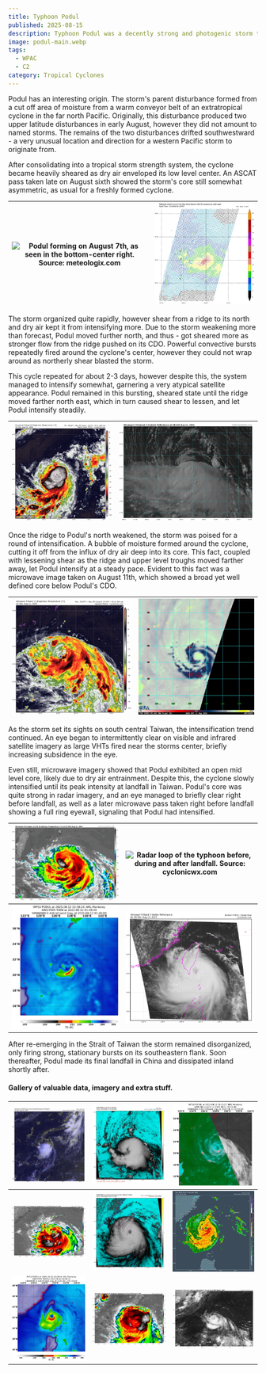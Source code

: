 ```yaml
---
title: Typhoon Podul
published: 2025-08-15
description: Typhoon Podul was a decently strong and photogenic storm that impacted Taiwan in August 2025.
image: podul-main.webp
tags:
  - WPAC
  - C2
category: Tropical Cyclones
---
```

Podul has an interesting origin. The storm's parent disturbance formed from a cut off area of moisture from a warm conveyor belt of an extratropical cyclone in the far north Pacific. Originally, this disturbance produced two upper latitude disturbances in early August, however they did not amount to named storms. The remains of the two disturbances drifted southwestward - a very unusual location and direction for a western Pacific storm to originate from.

After consolidating into a tropical storm strength system, the cyclone became heavily sheared as dry air enveloped its low level center. An ASCAT pass taken late on August sixth showed the storm's core still somewhat asymmetric, as usual for a freshly formed cyclone.

| ![Podul forming on August 7th, as seen in the bottom-center right. Source: meteologix.com](0-podul-forming.webp) | ![ASCAT pass from late on August 6th showing Podul's asymmetric core. Source: manati.star.nesdis.noaa.gov](1-podul-ascat.webp) |
| --------------------------------------------------------------------------------------------------------------- | ----------------------------------------------------------------------------------------------------------------------------- |

The storm organized quite rapidly, however shear from a ridge to its north and dry air kept it from intensifying more. Due to the storm weakening more than forecast, Podul moved further north, and thus - got sheared more as stronger flow from the ridge pushed on its CDO. Powerful convective bursts repeatedly fired around the cyclone's center, however they could not wrap around as northerly shear blasted the storm.

This cycle repeated for about 2-3 days, however despite this, the system managed to intensify somewhat, garnering a very atypical satellite appearance. Podul remained in this bursting, sheared state until the ridge moved farther north east, which in turn caused shear to lessen, and let Podul intensify steadily. 

| ![A large convective burst firing over Podul's LLC, promptly being severely sheared from the north. Source: cyclonicwx.com](3-podul-sheared.webp) | ![Still satellite image showcasing an unusual appearance of Podul, in which the LLC is half exposed as shear pushed all of the cloud cover to the storm's southern portions. Source: tropicaltidbits.com](4-podul-shear-line.webp) |
| ------------------------------------------------------------------------------------------------------------------------------------------------ | --------------------------------------------------------------------------------------------------------------------------------------------------------------------------------------------------------------------------------- |

Once the ridge to Podul's north weakened, the storm was poised for a round of intensification. A bubble of moisture formed around the cyclone, cutting it off from the influx of dry air deep into its core. This fact, coupled with lessening shear as the ridge and upper level troughs moved farther away, let Podul intensify at a steady pace. Evident to this fact was a microwave image taken on August 11th, which showed a broad yet well defined core below Podul's CDO. 

| ![Podul steadily intensifying on the night of August 11th, Source: cyclonicwx.com](7-podul-gif.webp) | ![A microwave image showcasing a wrapping band structure in Podul's core. Source: CIRA](6-mw.webp) |
| --------------------------------------------------------------------------------------------------- | ------------------------------------------------------------------------------------------------- |

As the storm set its sights on south central Taiwan, the intensification trend continued. An eye began to intermittently clear on visible and infrared satellite imagery as large VHTs fired near the storms center, briefly increasing subsidence in the eye. 

Even still, microwave imagery showed that Podul exhibited an open mid level core, likely due to dry air entrainment. Despite this, the cyclone slowly intensified until its peak intensity at landfall in Taiwan. Podul's core was quite strong in radar imagery, and an eye managed to briefly clear right before landfall, as well as a later microwave pass taken right before landfall showing a full ring eyewall, signaling that Podul had intensified. 

| ![Podul intensifying on its approach to Taiwan. Source: tropicaltidbits.com](9-podul-eye.webp)                                                  | ![Radar loop of the typhoon before, during and after landfall. Source: cyclonicwx.com](22-podul-radar.webp) |
| ---------------------------------------------------------------------------------------------------------------------------------------------- | ---------------------------------------------------------------------------------------------------------- |
| ![Mid level microwave pass in which the storm exhibits an open eyewall to its north. Source: science.nrlmry.navy.mil](11-podul-mid-levle.webp) | ![Podul at its peak right before landfall. Source: cyclonicwx,com](14-podul-peak.webp)                      |
After re-emerging in the Strait of Taiwan the storm remained disorganized, only firing strong, stationary bursts on its southeastern flank. Soon thereafter, Podul made its final landfall in China and dissipated inland shortly after.

#### Gallery of valuable data, imagery and extra stuff.

| ![Podul early after its formation being blasted by northerly shear. Source: cyclonicwx.com](2-podul-llc.webp)                                                                                                  | ![Podul beginning its round of intensification while wrapping a convective burst around its  center. Source: dapiya.top](5-evis.webp) | ![Low level microwave pass of Podul on its approach to Taiwan. Source: science.nrlmry.navy.mil](10-podul-ll-mw.webp)    |
| ------------------------------------------------------------------------------------------------------------------------------------------------------------------------------------------------------------- | ------------------------------------------------------------------------------------------------------------------------------------ | ----------------------------------------------------------------------------------------------------------------------- |
| ![Podul approaching Taiwan late on August 12th. Source: tropicaltidbits.com](13-podul-taiwan.webp)                                                                                                             | ![Typhoon Podul at peak intensity while landfalling in Taiwan. Source: dapiya.top](15-podul-evis.webp)                                | ![Radar image of the typhoon landfalling on August 13th. Source: cyclonicwx.com](16-podul-landfall.webp)                 |
| ![Microwave image of the storm right before landfall, in which we can see a closed ring eyewall, contrary to a pass from 12h earlier with an open eyewall. Source: science.nrlmry.navy.mil](20-podul-mw.webp) | ![Podul re-emerging in the straight of Taiwan. Source: tropicaltidbits.com](21-podul-weak.webp)                                       | ![Podul as seen in shortwave infrared on the night of August 12th. Source: tropicaltidbits.com](12-podul-shortwave.webp) |
